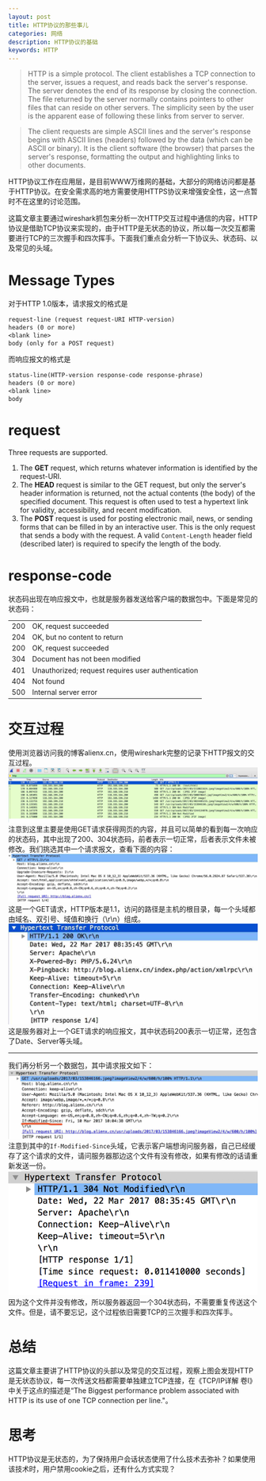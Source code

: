 ```yaml
---
layout: post
title: HTTP协议的那些事儿
categories: 网络
description: HTTP协议的基础
keywords: HTTP
---
```


> HTTP is a simple protocol. The client establishes a TCP connection to the server, issues a request, and reads back the server's response. The server denotes the end of its response by closing the connection. The file returned by the server normally contains pointers to other files that can reside on other servers. The simplicity seen by the user is the apparent ease of following these links from server to server.

> The client requests are simple ASCII lines and the server's response begins with ASCII lines (headers) followed by the data (which can be ASCII or binary). It is the client software (the browser) that parses the server's response, formatting the output and highlighting links to other documents. 

HTTP协议工作在应用层，是目前WWW万维网的基础，大部分的网络访问都是基于HTTP协议。在安全需求高的地方需要使用HTTPS协议来增强安全性，这一点暂时不在这里的讨论范围。

这篇文章主要通过wireshark抓包来分析一次HTTP交互过程中通信的内容，HTTP协议是借助TCP协议来实现的，由于HTTP是无状态的协议，所以每一次交互都需要进行TCP的三次握手和四次挥手。下面我们重点会分析一下协议头、状态码、以及常见的头域。

# Message Types
对于HTTP 1.0版本，请求报文的格式是
```http
request-line (request request-URI HTTP-version)
headers (0 or more)
<blank line>
body (only for a POST request)
```
而响应报文的格式是
```http
status-line(HTTP-version response-code response-phrase)
headers (0 or more)
<blank line>
body
```

# request
Three requests are supported.
1. The **GET** request, which returns whatever information is identified by the request-URI.
2. The **HEAD** request is similar to the GET request, but only the server's header information is returned, not the actual contents (the body) of the specified document. This request is often used to test a hypertext link for validity, accessibility, and recent modification.
3. The **POST** request is used for posting electronic mail, news, or sending forms that can be filled in by an interactive user. This is the only request that sends a body with the request. A valid <code>Content-Length</code> header field (described later) is required to specify the length of the body.

# response-code
状态码出现在响应报文中，也就是服务器发送给客户端的数据包中。下面是常见的状态码：
<table>
  <tr>
    <td>200</td>
    <td>OK, request succeeded</td>
  </tr>
  <tr>
    <td>204</td>
    <td>OK, but no content to return</td>
  </tr>
  <tr>
    <td>200</td>
    <td>OK, request succeeded</td>
  </tr>
  <tr>
    <td>304</td>
    <td>Document has not been modified</td>
  </tr>
  <tr>
    <td>401</td>
    <td>Unauthorized; request requires user authentication</td>
  </tr>
  <tr>
    <td>404</td>
    <td>Not found</td>
  </tr>
  <tr>
    <td>500</td>
    <td>Internal server error</td>
  </tr>
</table>

# 交互过程
使用浏览器访问我的博客alienx.cn，使用wireshark完整的记录下HTTP报文的交互过程。
![](/images/network/B0322-1.jpg)
注意到这里主要是使用GET请求获得网页的内容，并且可以简单的看到每一次响应的状态码，其中出现了200、304状态码，前者表示一切正常，后者表示文件未被修改。我们挑选其中一个请求报文，查看下面的内容：
![](/images/network/B0322-2.jpg)
这是一个GET请求，HTTP版本是1.1，访问的路径是主机的根目录，每一个头域都由域名、双引号、域值和换行（\r\n）组成。
![](/images/network/B0322-3.jpg)
这是服务器对上一个GET请求的响应报文，其中状态码200表示一切正常，还包含了Date、Server等头域。
<hr>

我们再分析另一个数据包，其中请求报文如下：
![](/images/network/B0322-4.jpg)
注意到其中的<code>If-Modified-Since</code>头域，它表示客户端想询问服务器，自己已经缓存了这个请求的文件，请问服务器那边这个文件有没有修改，如果有修改的话请重新发送一份。
![](/images/network/B0322-5.png)
因为这个文件并没有修改，所以服务器返回一个304状态码，不需要重复传送这个文件。但是，请不要忘记，这个过程依旧需要TCP的三次握手和四次挥手。

# 总结
这篇文章主要讲了HTTP协议的头部以及常见的交互过程，观察上图会发现HTTP是无状态协议，每一次传送文档都需要单独建立TCP连接，在《TCP/IP详解 卷I》中关于这点的描述是“The Biggest performance problem associated with HTTP is its use of one TCP connection per line."。

# 思考
HTTP协议是无状态的，为了保持用户会话状态使用了什么技术去弥补？如果使用该技术时，用户禁用cookie之后，还有什么方式实现？